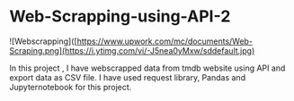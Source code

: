 # Web-Scrapping-using-API-2

![Webscrapping]([https://www.upwork.com/mc/documents/Web-Scraping.png](https://i.ytimg.com/vi/-J5nea0yMxw/sddefault.jpg)

In this project , I have webscrapped data from tmdb website using API and export data as CSV file.
I have used request library, Pandas and Jupyternotebook for this project.
